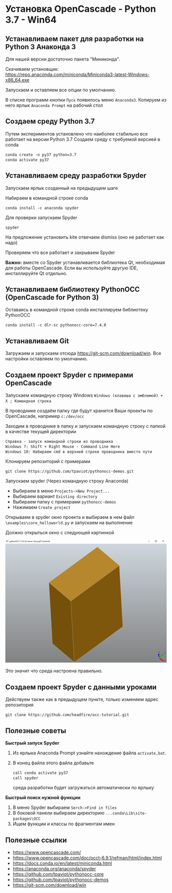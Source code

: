 # Установка OpenCascade - Python 3.7 - Win64

## Устанавливаем пакет для разработки на Python 3 Анаконда 3

Для нашей версии достаточно пакета "Миниконда".

Скачиваем установщик: https://repo.anaconda.com/miniconda/Miniconda3-latest-Windows-x86_64.exe

Запускаем и оставляем все опции по умолчанию.

В списке программ кнопки `Пуск` появилось меню `Anaconda3`. Копируем из него ярлык `Anaconda Prompt` на рабочий стол

## Создаем среду Python 3.7

Путем экспериментов установлено что наиболее стабильно все работает на версии Python 3.7 Создаем среду с требуемой версией в conda

```
conda create -n py37 python=3.7
conda activate py37
```

## Устанавливаем среду разработки Spyder

Запускаем ярлык созданный на предыдущем шаге

Набираем в командной строке conda
```
conda install -c anaconda spyder
```
Для проверки запускаем Spyder

```
spyder
```

На предложение установить kite отвечаем dismiss (оно не работает как надо)

Проверяем что все работает и закрываем Spyder

**Важно:** вместе со Spyder устанавливается библиотека Qt, необходимая для работы OpenCascade. Если вы используйте другую IDE, инсталлируйте Qt отдельно.

## Устанавливаем библиотеку PythonOCC (OpenCascade for Python 3)

Оставаясь в командной строке conda инсталлируем библиотеку PythonOCC
```
conda install -c dlr-sc pythonocc-core=7.4.0
```

## Устанавливаем Git

Загружаем и запускаем отсюда https://git-scm.com/download/win. Все настройки оставляем по умолчанию.

## Создаем проект Spyder с примерами OpenCascade

Запускаем командную строку Windows `Windows (клавиша с эмблемой) + X ; Командная строка`

В проводнике создаём папку где будут хранится Ваши проекты по OpenCascade, например `c:/dev/occ `

Заходим в проводнике в папку и запускаем командную строку с папкой в качестве текущей директории

```
Справка - запуск командной строки из проводника 
Windows 7: Shift + Right Mouse - Command Line Here
Windows 10: Набираем cmd в верхней строке проводника вместо пути
```

Клонируем репозиторий с примерами

```
git clone https://github.com/tpaviot/pythonocc-demos.git
```

Запускаем spyder (Через командную строку Anaconda)

* Выбираем в меню `Projects->New Project...`
* Выбираем вариант `Existing directory`
* Выбираем папку с примерами `pythonocc-demos`
* Нажимаем `Create project`

Открываем в spyder окно проекта и выбираем в нем файл `\examples\core_helloworld.py`
и запускаем на  выполнение

Должно открыться окно с следующей картинкой



![Test Image 3](../images/core_helloworld.png?)



Это значит что среда настроена правильно.

## Создаем проект Spyder с данными уроками

Действуем также как в предыдущем пункте, только изменяем адрес репозитория

```
git clone https://github.com/headfire/occ-tutorial.git
```

## Полезные советы

**Быстрый запуск Spyder** 

1. Из ярлыка Anaconda Prompt узнайте нахождение файла `activate,bat`. 

2. В конец файла этого файла добавьте 
   
   ```
   call conda activate py37
   call spyder
   ```
   
   среда разработки будет загружаться автоматически по ярлыку

**Быстрый поиск нужной функции**

1. В меню Spyder выбираем `Serch->Find in files`
2. В боковой панели выбираем директорию `...conda\Lib\site-packages\OCC`
3. Ищем функции и классы по фрагментам имен

## Полезные ссылки

* https://www.opencascade.com/
* https://www.opencascade.com/doc/occt-6.9.1/refman/html/index.html
* https://docs.conda.io/en/latest/miniconda.html
* https://anaconda.org/anaconda/spyder
* https://github.com/tpaviot/pythonocc-core
* https://github.com/tpaviot/pythonocc-demos
* https://git-scm.com/download/win

 

